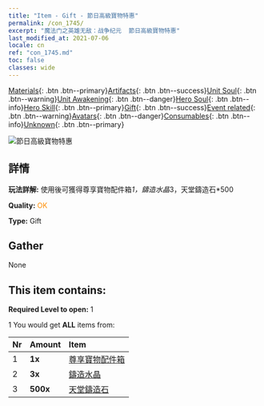```yaml
---
title: "Item - Gift - 節日高級寶物特惠"
permalink: /con_1745/
excerpt: "魔法门之英雄无敌：战争纪元  節日高級寶物特惠"
last_modified_at: 2021-07-06
locale: cn
ref: "con_1745.md"
toc: false
classes: wide
---
```

 [Materials](/ItemsCN/){: .btn .btn--primary}[Artifacts](/ItemsCN/Artifacts/){: .btn .btn--success}[Unit Soul](/ItemsCN/UnitSoul/){: .btn .btn--warning}[Unit Awakening](/ItemsCN/UnitAwakening/){: .btn .btn--danger}[Hero Soul](/ItemsCN/HeroSoul/){: .btn .btn--info}[Hero Skill](/ItemsCN/HeroSkill/){: .btn .btn--primary}[Gift](/ItemsCN/Gift/){: .btn .btn--success}[Event related](/ItemsCN/Events/){: .btn .btn--warning}[Avatars](/ItemsCN/Avatars/){: .btn .btn--danger}[Consumables](/ItemsCN/Consumables/){: .btn .btn--info}[Unknown](/ItemsCN/Unknown/){: .btn .btn--primary}

 ![節日高級寶物特惠](/images/t/i_907048.png)

## 詳情
 **玩法詳解:** 使用後可獲得尊享寶物配件箱*1，鑄造水晶*3，天堂鑄造石*500

 **Quality:** <span style="color: #FF8C00">OK</span>

 **Type:** Gift

## Gather

  None

## This item contains:

 **Required Level to open:** 1

 1 You would get **ALL** items  from:

  | Nr | Amount |     Item    |
  |:---|:-------|:------------|
  | 1 |  **1x** | [尊享寶物配件箱](/cn/Items/con_1740/) |  | 
  | 2 |  **3x** | [鑄造水晶](/cn/Items/art_189/) |  | 
  | 3 |  **500x** | [天堂鑄造石](/cn/Items/art_188/) |  | 
